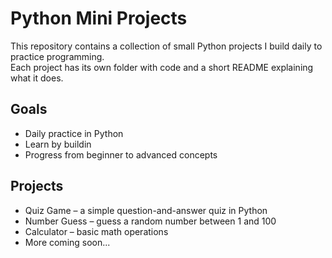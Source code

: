 # Python Mini Projects

This repository contains a collection of small Python projects I build daily to practice programming.  
Each project has its own folder with code and a short README explaining what it does.

## Goals
- Daily practice in Python
- Learn by buildin
- Progress from beginner to advanced concepts

## Projects
- Quiz Game – a simple question-and-answer quiz in Python
- Number Guess – guess a random number between 1 and 100
- Calculator – basic math operations
- More coming soon...
